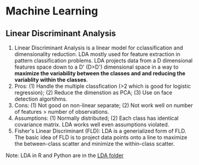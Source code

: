 # Machine Learning

## Linear Discriminant Analysis
1. Linear Discriminant Analysis is a linear model for cclassification and dimensionality reduction. LDA mostly used for feature extraction in pattern classification problems. LDA projects data from a D dimensional features space down to a D' (D>D') dimensional space in a way to **maximize the variability between the classes and  and reducing the variablity within the classes**. 
2. Pros: (1) Handle the multiple classfication (>2 which is good for logistic regression); (2) Reduce the dimenstion as PCA; (3) Use on face detection algortihms.
3. Cons: (1) Not good on non-linear separate; (2) Not work well on number of features > number of observations.
4. Assumptions: (1) Normally distributed; (2) Each class has identical covariance matrix. LDA works well even assumptions violated.
5. Fisher's Linear Discriminant (FLD): LDA is a generialized form of FLD. The basic idea of FLD is to project data points onto a line to maximize the between-class scatter and minimize the within-class scatter. 

Note: LDA in R and Python are in the [LDA folder](https://github.com/rzhang0716/Data-Science/tree/master/Machine-Learning/Linear_Discriminant_Analysis)
